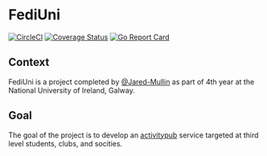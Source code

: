 # FediUni

[![CircleCI](https://circleci.com/gh/FediUni/FediUni/tree/main.svg?style=shield)](https://circleci.com/gh/FediUni/FediUni/tree/main) [![Coverage Status](https://coveralls.io/repos/github/FediUni/FediUni/badge.svg?branch=main)](https://coveralls.io/github/FediUni/FediUni?branch=main) [![Go Report Card](https://goreportcard.com/badge/github.com/FediUni/FediUni)](https://goreportcard.com/report/github.com/FediUni/FediUni)

## Context 
FediUni is a project completed by [@Jared-Mullin](https://github.com/Jared-Mullin) as part of 4th year at the National University of Ireland, Galway.

## Goal
The goal of the project is to develop an [activitypub](https://www.w3.org/TR/activitypub/) service targeted at third level students, clubs, and socities.
